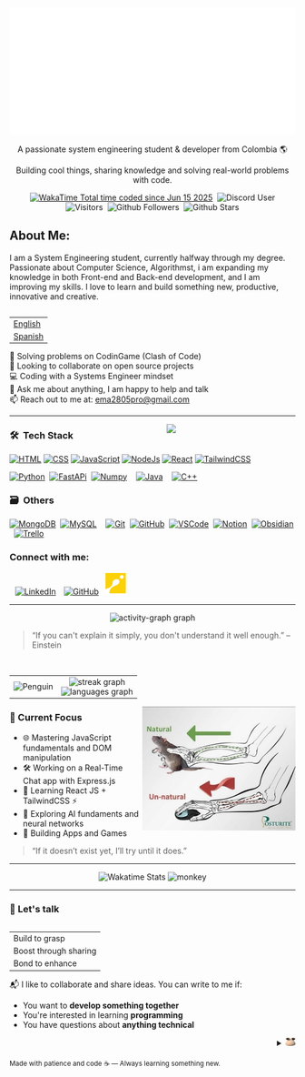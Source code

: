 ![Calavera](./img/CodeMe.svg)

<p align="center">A passionate system engineering student & developer from Colombia 🌎</p>
<p align="center">Building cool things, sharing knowledge and solving real-world problems with code.</p>

<div align="center">
  <a href="https://wakatime.com/@ema28pro"><img src="https://wakatime.com/badge/user/579f9039-3a59-45fa-9d52-96caf7783967.svg" alt="WakaTime Total time coded since Jun 15 2025" class="inline-block mx-1" style="margin: 0px 2px;"/></a>
  <img alt="Discord User" src="https://img.shields.io/badge/Discord-ema28pro-5865F2?logo=discord&logoColor=white" class="inline-block mx-1" style="margin: 0px 2px;">

  <img alt="Visitors" src="https://visitor-badge.laobi.icu/badge?page_id=ema28pro" class="inline-block mx-1" style="margin: 0px 2px;">
  <img alt="Github Followers" src="https://img.shields.io/github/followers/ema28pro?style=social" class="inline-block mx-1" style="margin: 0px 2px;">
  <img alt="Github Stars" src="https://img.shields.io/github/stars/ema28pro?style=social" class="inline-block mx-1" style="margin: 0px 2px;">
</div>


<!-- <img src="https://quotes-github-readme.vercel.app/api?type=vetical&theme=radical" align="right" height="170"/> -->

## **About Me**: 
<p>
  I am a System Engineering student, currently halfway through my degree. Passionate about Computer Science, Algorithmst, i am expanding my knowledge in both Front-end and Back-end development, and I am improving my skills. I love to learn and build something new, productive, innovative and creative.
</p>

<table align="right">
<tr><td><a href="./README.md">English</a></tr></td>
<tr><td><a href="./README_es.md">Spanish</a></tr></td>
</table>

🧠 Solving problems on CodinGame (Clash of Code) <br>
🤝 Looking to collaborate on open source projects <br>
💻 Coding with a Systems Engineer mindset <br>
💬 Ask me about anything, I am happy to help and talk <br>
📫 Reach out to me at: [ema2805pro@gmail.com](ema2805pro@gmail.com) <br>
<!-- ⚡ **Fun fact**: ```Nan != Nan``` -->

<!-- <div align="center">
  <img src="https://skillicons.dev/icons?i=html,css,js,nodejs,react,py,fastapi,java,cpp,mysql,mongodb" />
</div> -->

---

<a href="https://github.com/ema28pro">
<img width="45%" align="right" src="https://quotes-github-readme.vercel.app/api?type=vetical&theme=radical" />
</a>

### 🛠 &nbsp;Tech Stack

<!-- ![Web](https://skillicons.dev/icons?i=html,css,js,nodejs,react,tailwind) -->
[![HTML](https://skillicons.dev/icons?i=html "HTML")](https://www.w3schools.com/html)
[![CSS](https://skillicons.dev/icons?i=css "CSS")](https://www.w3schools.com/css/)
[![JavaScript](https://skillicons.dev/icons?i=js "JavaScript")](https://www.w3schools.com/Js)
[![NodeJs](https://skillicons.dev/icons?i=nodejs "NodeJs")](https://nodejs.org)
[![React](https://skillicons.dev/icons?i=react "React")](https://react.dev/)
[![TailwindCSS](https://skillicons.dev/icons?i=tailwind "TailwindCSS")](https://tailwindcss.com/)

[![Python](https://skillicons.dev/icons?i=python "Pythoh")](https://www.python.org/)&nbsp;
[![FastAPi](https://skillicons.dev/icons?i=fastapi "FastAPI")](https://fastapi.tiangolo.com/)&nbsp;
<a href="https://numpy.org/" ><img alt="Numpy" title="Numpy" src="https://cdn.jsdelivr.net/gh/devicons/devicon/icons/numpy/numpy-original.svg" height="47"/></a>&nbsp;&nbsp;&nbsp;
[![Java](https://skillicons.dev/icons?i=java "Java")](https://www.java.com/)&nbsp;&nbsp;&nbsp;
[![C++](https://skillicons.dev/icons?i=cpp "C++")](https://www.learncpp.com/)



### 🗃 &nbsp;Others
[![MongoDB](https://skillicons.dev/icons?i=mongodb "MongoDB")](https://www.mongodb.com/)&nbsp;
[![MySQL](https://skillicons.dev/icons?i=mysql "MySQL")](https://www.mysql.com/)&nbsp;&nbsp;&nbsp;
[![Git](https://skillicons.dev/icons?i=git "Git")](https://git-scm.com/)&nbsp;
[![GitHub](https://skillicons.dev/icons?i=github "GitHub")](https://github.com/)&nbsp;
[![VSCode](https://skillicons.dev/icons?i=vscode "VSCode")](https://code.visualstudio.com/)&nbsp;
[![Notion](https://skillicons.dev/icons?i=notion "Notion")](https://www.notion.com/)&nbsp;
[![Obsidian](https://skillicons.dev/icons?i=obsidian "Obsidian")](https://obsidian.md/)&nbsp;
<a href="https://trello.com/"><img alt="Trello" title="Trello" src="https://cdn.simpleicons.org/trello/0052C" height=47></a>
<!-- https://www.tutorialspoint.com/fastapi -->
<!-- https://www.datacamp.com/es/tutorial/introduction-fastapi-tutorial -->
<!-- https://www.w3schools.com/cpp/cpp_intro.asp  -->
<!-- https://www.codecademy.com/learn/learn-c-plus-plus -->

<!-- <a href="https://github.com/ema28pro">
<img width="50%" align="left" src="https://media.tenor.com/yOqgOJDlyzMAAAAi/club-penguin-club.gif" />
</a> -->

<h3> Connect with me:</h3>

<a style="margin-left: 10px;"  target="_blank" href="https://www.linkedin.com/in/emanuel-lopez-f/"><img alt="LinkedIn" title="My LinkedIn" src="https://img.icons8.com/doodle/40/000000/linkedin--v2.png"></a> <a style="margin-left: 10px;" target="_blank" href="https://github.com/ema28pro"><img alt="GitHub" title="My GitHub" src="https://img.icons8.com/doodle/40/000000/github--v1.png"></a><a style="margin-left: 10px;"  target="_blank" href="https://www.codingame.com/profile/1b0126a833946858dc2f521afb4de4389706666"><img alt="codin game" title="My Codin Game Profile" src="./img/CodinGameLogo.png" height="40" ></a>

---

<div align="center">
  <img src="https://github-readme-activity-graph.vercel.app/graph?username=ema28pro&theme=lucent&area=true&hide_border=true&hide_title=false&bg_color=0d1117&color=30a14e&line=10aa50&area_color=9be9a8" title="" alt="activity-graph graph" />
</div>

> “If you can't explain it simply, you don't understand it well enough.” – Einstein

<br>

<table align="center">
<tr>
<td align="center">
  <img src="https://media.tenor.com/yOqgOJDlyzMAAAAi/club-penguin-club.gif" title="Penguin" height="290"/>
</td>
<td align="center">
  <img src="https://streak-stats.demolab.com?user=ema28pro&locale=en&mode=daily&theme=dark&hide_border=true&border_radius=5&date_format=M%20j%5B,%20Y%5D" height="140" alt="streak graph"/>
  <br/>
  <img src="https://github-readme-stats.vercel.app/api/top-langs?username=ema28pro&locale=en&hide_title=false&layout=compact&card_width=320&langs_count=5&theme=dark&hide_border=true" height="140" alt="languages graph"/>
</td>
</tr>
</table>

<a href="https://www.codingame.com/profile/1b0126a833946858dc2f521afb4de4389706666"><img alt="Rat" align="right" src="./img/mouse.jpg" width="270" ></a>

### 🚀 Current Focus

- 🌐 Mastering JavaScript fundamentals and DOM manipulation
- 🛠 Working on a Real-Time Chat app with Express.js
- 🌱 Learning React JS + TailwindCSS ⚡
- 🔭 Exploring AI fundaments and neural networks
- 🎯 Building Apps and Games

> “If it doesn’t exist yet, I’ll try until it does.”

---

<div align="center">
  <img src="https://github-readme-stats.vercel.app/api/wakatime?username=ema28pro&theme=dark&hide_border=true" alt="Wakatime Stats">
  
  <img src="https://github.com/user-attachments/assets/38b23b0d-108c-4617-991c-31eaa85e434e" alt="monkey" width="400" />
</div>

---

### 🤝 Let's talk

<table align="right">
  <tr><td>Build to grasp</tr></td>
  <tr><td>Boost through sharing</tr></td>
  <tr><td>Bond to enhance</tr></td>
</table>

📬 I like to collaborate and share ideas. You can write to me if:
- You want to **develop something together**
- You're interested in learning **programming**
- You have questions about **anything technical**

<details align="right">
  <summary><img src="./img/pou.png" height=15></summary>
  <table border=0>
    <caption><h1 align="center">Hall of Fame</h1></caption>
    <tr>
    <td align="center">
      <img src="./img/glaceon.jpeg">
    </td>
    <td align="center">
      <img src="./img/hotdog.jpeg"/>
    </td>
    <td align="center">
      <img src="./img/vaporeon.jpeg"/>
    </td>
    </tr>
  </table>
</details>

<sub align="center">Made with patience and code ☕ — Always learning something new.</sub>
